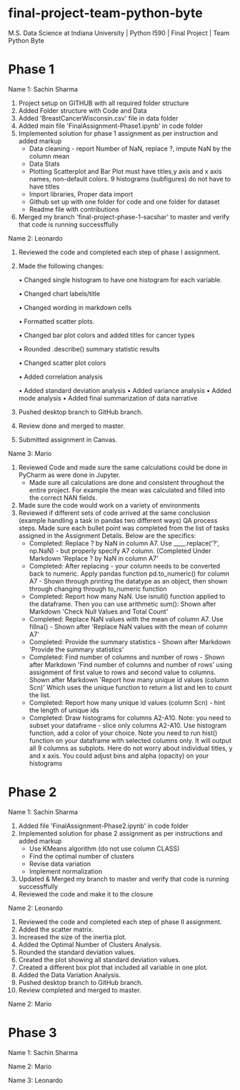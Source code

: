 # final-project-team-python-byte
M.S. Data Science at Indiana University | Python I590 | Final Project | Team Python Byte

# Phase 1

Name 1: Sachin Sharma
1. Project setup on GITHUB with all required folder structure
2. Added Folder structure with Code and Data
3. Added 'BreastCancerWisconsin.csv' file in data folder
4. Added main file 'FinalAssignment-Phase1.ipynb' in code folder
5. Implemented solution for phase 1 assignment as per instruction and added markup
    - Data cleaning - report Number of NaN, replace ?, impute NaN by the column mean
    - Data Stats
    - Plotting Scatterplot and Bar Plot must have titles,y axis and x axis names, non-default colors. 9 histograms (subfigures) do not         have to have titles
    - Import libraries, Proper data import
    - Github set up with one folder for code and one folder for dataset
    - Readme file with contributions
 6. Merged my branch 'final-project-phase-1-sacshar' to master and verify that code is running successffully

Name 2: Leonardo
1.	Reviewed the code and completed each step of phase I assignment.
2.	Made the following changes:

    •	Changed single histogram to have one histogram for each variable.
    
    •	Changed chart labels/title
    
    •	Changed wording in markdown cells
    
    •	Formatted scatter plots.
    
    •	Changed bar plot colors and added titles for cancer types
    
    •	Rounded .describe() summary statistic results 
    
    •	Changed scatter plot colors 
    
    •	Added correlation analysis
    
    •	Added standard deviation analysis
    •	Added variance analysis
    •	Added mode analysis
    •	Added final summarization of data narrative

3.	Pushed desktop branch to GitHub branch.
4.	Review done and merged to master.
5.  Submitted assignment in Canvas.


Name 3: Mario
1. Reviewed Code and made sure the same calculations could be done in PyCharm as were done in Jupyter.
   - Made sure all calculations are done and consistent throughout the entire project. For example the mean was calculated and filled into the correct NAN fields.
2. Made sure the code would work on a variety of environments
3. Reviewed if different sets of code arrived at the same conclusion (example handling a task in pandas two different ways)
QA process steps. Made sure each bullet point was completed from the list of tasks assigned in the Assignment Details. Below are the specifics:
    - Completed: Replace ? by NaN in column A7. Use ____.replace('?', np.NaN) - but properly specify A7 column. (Completed Under Markdown 'Replace ? by NaN in column A7'
    - Completed: After replacing - your column needs to be converted back to numeric. Apply pandas function pd.to_numeric() for column A7 - Shown through printing the datatype as an object, then shown through changing through to_numeric function
    - Completed: Report how many NaN. Use isnull() function applied to the dataframe. Then you can use arithmetic sum(): Shown after Markdown 'Check Null Values and Total Count'
    - Completed: Replace NaN values with the mean of column A7. Use fillna() - Shown after 'Replace NaN values with the mean of column A7'
    - Completed: Provide the summary statistics - Shown after Markdown 'Provide the summary statistics'
    - Completed: Find number of columns and number of rows - Shown after Markdown 'Find number of columns and number of rows' using assignment of first value to rows and second value to columns. Shown after Markdown 'Report how many unique id values (column Scn)' Which uses the unique function to return a list and len to count the list.
    - Completed: Report how many unique id values (column Scn) - hint the length of unique ids
    - Completed: Draw histograms for columns A2-A10. Note: you need to subset your dataframe - slice only columns A2-A10. Use histogram function, add a color of your choice. Note you need to run hist() function on your dataframe with selected columns only. It will output all 9 columns as subplots. Here do not worry about individual titles, y and x axis. You could adjust bins and alpha (opacity) on your histograms



# Phase 2

Name 1: Sachin Sharma
1. Added file 'FinalAssignment-Phase2.ipynb' in code folder
2. Implemented solution for phase 2 assignment as per instructions and added markup
    - Use KMeans algorithm (do not use column CLASS)
    - Find the optimal number of clusters
    - Revise data variation
    - Implement normalization
3. Updated & Merged my branch to master and verify that code is running successffully
4. Reviewed the code and make it to the closure

Name 2: Leonardo
1. Reviewed the code and completed each step of phase II assignment.
2. Added the scatter matrix.
2. Increased the size of the inertia plot.
3. Added the Optimal Number of Clusters Analysis.
4. Rounded the standard deviation values.
5. Created the plot showing all standard deviation values.
6. Created a different box plot that included all variable in one plot.
7. Added the Data Variation Analysis.
8. Pushed desktop branch to GitHub branch.
9. Review completed and merged to master.

Name 2: Mario

# Phase 3
Name 1: Sachin Sharma

Name 2: Mario

Name 3: Leonardo
